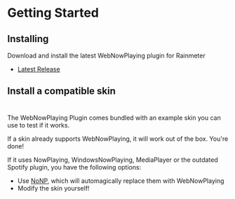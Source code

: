 # Getting Started

## Installing

Download and install the latest WebNowPlaying plugin for Rainmeter

- [Latest Release](https://github.com/keifufu/WebNowPlaying-Redux-Rainmeter/releases/latest)

## Install a compatible skin

<div class="tip custom-block" style="padding-top: 8px">

The WebNowPlaying Plugin comes bundled with an example skin you can use to test if it works.

</div>

If a skin already supports WebNowPlaying, it will work out of the box. You're done!

If it uses NowPlaying, WindowsNowPlaying, MediaPlayer or the outdated Spotify plugin, you have the following options:

- Use [NoNP](https://github.com/reisir/nonp), which will automagically replace them with WebNowPlaying
- Modify the skin yourself!
